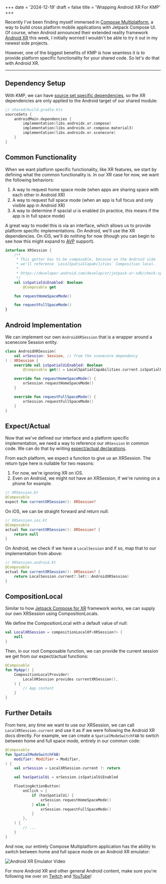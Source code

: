 +++
date = '2024-12-19'
draft = false
title = 'Wrapping Android XR For KMP'
+++

Recently I've been finding myself immersed in [Compose Multiplatform](https://github.com/JetBrains/compose-multiplatform), a way to build cross platform mobile applications with Jetpack Compose UI. Of course, when Android announced their extended reality framework [Android XR](https://www.android.com/xr/) this week, I initially worried I wouldn't be able to try it out in my newest side projects.

However, one of the biggest benefits of KMP is how seamless it is to provide platform specific functionality for your shared code. So let's do that with Android XR. 

<!--more-->

---

## Dependency Setup

With KMP, we can have [source set specific dependencies](https://kotlinlang.org/docs/multiplatform-add-dependencies.html#library-used-in-specific-source-sets), so the XR dependencies are only applied to the Android target of our shared module:

```kotlin
// shared/build.gradle.kts
sourceSets {
    androidMain.dependencies {
        implementation(libs.androidx.xr.compose)
        implementation(libs.androidx.xr.compose.material3)
        implementation(libs.androidx.xr.scenecore)
    }
}
``` 

## Common Functionality

When we want platform specific functionality, like XR features, we start by defining what the common functionality is. In our XR case for now, we want the following behaviors:

1. A way to request home space mode (when apps are sharing space with each other in Android XR)
2. A way to request full space mode (when an app is full focus and only visible app in Android XR)
3. A way to determine if spacial ui is enabled (in practice, this means if the app is in full space mode)

A great way to model this is via an interface, which allows us to provide platform specific implementations. On Android, we'll use the XR dependencies. On iOS, we'll do nothing for now (though you can begin to see how this might expand to [AVP](https://developer.apple.com/visionos/) support).

```kotlin
interface XRSession {
    /**
     * This getter has to be composable, because on the Android side 
     * we'll reference `LocalSpatialCapabilities` Composition local.
     * 
     * https://developer.android.com/develop/xr/jetpack-xr-sdk/check-spatial-capabilities
     */ 
    val isSpatialUiEnabled: Boolean
        @Composable get

    fun requestHomeSpaceMode()

    fun requestFullSpaceMode()
}
```

## Android Implementation

We can implement our own `AndroidXRSession` that is a wrapper around a scenecore Session entity. 

```kotlin
class AndroidXRSession(
    val xrSession: Session, // from the scenecore dependency
) : XRSession {
    override val isSpatialUiEnabled: Boolean
        @Composable get() = LocalSpatialCapabilities.current.isSpatialUiEnabled

    override fun requestHomeSpaceMode() {
        xrSession.requestHomeSpaceMode()
    }

    override fun requestFullSpaceMode() {
        xrSession.requestFullSpaceMode()
    }
}
```

## Expect/Actual

Now that we've defined our interface and a platform specific implementation, we need a way to reference our `XRSession` in common code. We can do that by writing [expect/actual declarations](https://kotlinlang.org/docs/multiplatform-expect-actual.html).

From each platform, we expect a function to give us an XRSession. The return type here is nullable for two reasons:

1. For now, we're ignoring XR on iOS. 
2. Even on Android, we might not have an XRSession, if we're running on a phone for example.

```kotlin
// XRSession.kt
@Composable
expect fun currentXRSession(): XRSession?
```

On iOS, we can be straight forward and return null:

```kotlin
// XRSession.ios.kt
@Composable
actual fun currentXRSession(): XRSession? {
    return null
}
```

On Android, we check if we have a `LocalSession` and if so, map that to our implementation from above:

```kotlin
// XRSession.android.kt
@Composable
actual fun currentXRSession(): XRSession? {
    return LocalSession.current?.let(::AndroidXRSession)
}
```

## CompositionLocal

Similar to how [Jetpack Compose for XR](https://developer.android.com/develop/xr/jetpack-xr-sdk/develop-ui) framework works, we can supply our own XRSession using CompositionLocals. 

We define the CompositionLocal with a default value of null:

```kotlin
val LocalXRSession = compositionLocalOf<XRSession?> {
    null
}
```

Then, in our root Composable function, we can provide the current session we get from our expect/actual functions:

```kotlin
@Composable
fun MyApp() {
    CompositionLocalProvider(
        LocalXRSession provides currentXRSession(),
    ) {
        // App content
    }
}
```

## Further Details

From here, any time we want to use our XRSession, we can call `LocalXRSession.current` and use it as if we were following the Android XR docs directly. For example, we can create a `SpatialModeSwitchFAB` to switch between home and full space mode, entirely in our common code:

```kotlin
@Composable
fun SpatialModeSwitchFAB(
    modifier: Modifier = Modifier,
) {
    val xrSession = LocalXRSession.current ?: return

    val hasSpatialUi = xrSession.isSpatialUiEnabled

    FloatingActionButton(
        onClick = {
            if (hasSpatialUi) {
                xrSession.requestHomeSpaceMode()
            } else {
                xrSession.requestFullSpaceMode()
            }
        },
    ) {
        // ...
    }
}
```

And now, our entirely Compose Multiplatform application has the ability to switch between home and full space mode on an Android XR emulator:

![Android XR Emulator Video](/xr/XRSwitch.gif)

For more Android XR and other general Android content, make sure you're following me over on [Twitch](https://twitch.tv/adammc) and [YouTube](https://youtube.com/adammcneilly)!